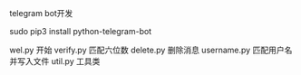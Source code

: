 telegram bot开发

sudo pip3 install python-telegram-bot

wel.py 开始
verify.py    匹配六位数
delete.py    删除消息
username.py  匹配用户名并写入文件
util.py      工具类
